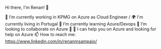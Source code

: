 
Hi there, I'm Renan! 👋

🔭 I’m currently working in KPMG on Azure as Cloud Engineer /
🌍 I'm currently living in Portugal
🌱 I’m currently learning Azure/Devops
👯 I’m looking to collaborate on Azure
💬 🤔 I can help you on Azure and looking for help on Azure
📫 How to reach me: https://www.linkedin.com/in/renanmsampaio/


